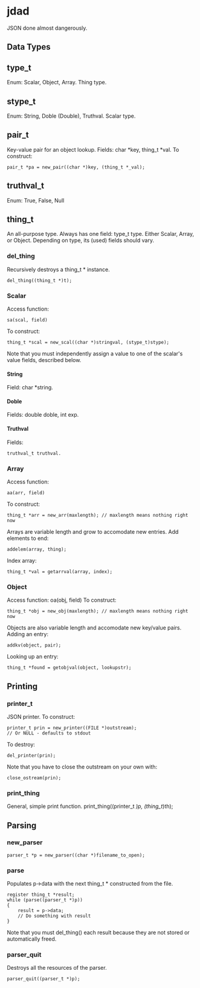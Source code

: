# jdad

JSON done almost dangerously.

## Data Types
## type_t
Enum: Scalar, Object, Array. Thing type.
## stype_t
Enum: String, Doble (Double), Truthval. Scalar type.
## pair_t
Key-value pair for an object lookup. Fields: char *key, thing_t *val.
To construct: 

	pair_t *pa = new_pair((char *)key, (thing_t *_val);

## truthval_t
Enum: True, False, Null
## thing_t
An all-purpose type. 
Always has one field: type_t type. Either Scalar, Array, or Object.
Depending on type, its (used) fields should vary.
### del_thing
Recursively destroys a thing_t * instance.
	
	del_thing((thing_t *)t);

### Scalar
Access function: 

	sa(scal, field)

To construct: 

	thing_t *scal = new_scal((char *)stringval, (stype_t)stype);

Note that you must independently assign a value to one of the scalar's value fields, described below.
#### String
Field: 
	char *string.

#### Doble
Fields: 
	double doble, int exp.

#### Truthval
Fields: 

	truthval_t truthval.

### Array
Access function: 

	aa(arr, field)

To construct: 
	
	thing_t *arr = new_arr(maxlength); // maxlength means nothing right now

Arrays are variable length and grow to accomodate new entries.
Add elements to end:

	addelem(array, thing);

Index array:

	thing_t *val = getarrval(array, index);

### Object
Access function: oa(obj, field)
To construct: 

	thing_t *obj = new_obj(maxlength); // maxlength means nothing right now

Objects are also variable length and accomodate new key/value pairs.
Adding an entry: 
	
	addkv(object, pair);

Looking up an entry: 
	
	thing_t *found = getobjval(object, lookupstr);

## Printing
### printer_t
JSON printer.
To construct:
	
	printer_t prin = new_printer((FILE *)outstream); 
	// Or NULL - defaults to stdout

To destroy:

	del_printer(prin);

Note that you have to close the outstream on your own with:
	
	close_ostream(prin);

### print_thing
General, simple print function.
	print_thing((printer_t *)p, (thing_t*)th);

## Parsing
### new_parser
	parser_t *p = new_parser((char *)filename_to_open);
### parse
Populates p->data with the next thing_t * constructed from the file.
	
	register thing_t *result;
	while (parse((parser_t *)p))
	{
		result = p->data;
		// Do something with result
	}

Note that you must del_thing() each result because they are not stored or automatically freed.
### parser_quit
Destroys all the resources of the parser.

	parser_quit((parser_t *)p);
